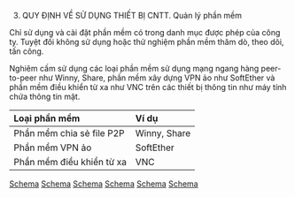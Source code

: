 3. QUY ĐỊNH VỀ SỬ DỤNG THIẾT BỊ CNTT. Quản lý phần mềm

Chỉ sử dụng và cài đặt phần mềm có trong danh mục được phép của công ty. Tuyệt đối không sử dụng hoặc thử nghiệm phần mềm thăm dò, theo dõi, tấn công.

Nghiêm cấm sử dụng các loại phần mềm sử dụng mạng ngang hàng peer-to-peer như Winny, Share, phần mềm xây dựng VPN ảo như SoftEther và phần mềm điều khiển từ xa như VNC trên các thiết bị thông tin như máy tính chứa thông tin mật.

| Loại phần mềm             | Ví dụ           |
| :----------------------- | :-------------- |
| Phần mềm chia sẻ file P2P | Winny, Share    |
| Phần mềm VPN ảo           | SoftEther       |
| Phần mềm điều khiển từ xa | VNC             |

[Schema](page_32_img_0.png)
[Schema](page_32_img_1.png)
[Schema](page_32_img_2.png)
[Schema](page_32_img_3.png)
[Schema](page_32_img_4.png)
[Schema](page_32_img_5.png)
